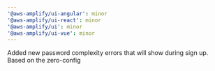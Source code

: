 ```yaml
---
'@aws-amplify/ui-angular': minor
'@aws-amplify/ui-react': minor
'@aws-amplify/ui': minor
'@aws-amplify/ui-vue': minor
---
```


Added new password complexity errors that will show during sign up. Based on the zero-config
